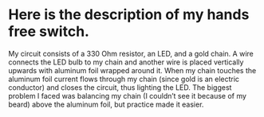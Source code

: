 # Here is the description of my hands free switch.

My circuit consists of a 330 Ohm resistor, an LED, and a gold chain. A wire connects the LED bulb to my chain and another wire is placed vertically upwards with aluminum foil wrapped around it. When my chain touches the aluminum foil current flows through my chain (since gold is an electric conductor) and closes the circuit, thus lighting the LED. The biggest problem I faced was balancing my chain (I couldn’t see it because of my beard) above the aluminum foil, but practice made it easier. 


